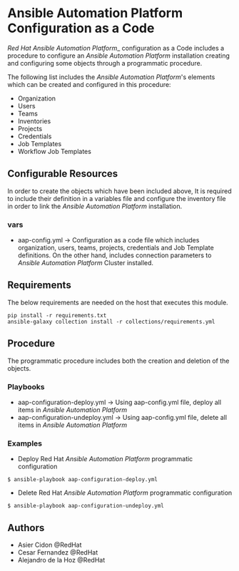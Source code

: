 # Ansible Automation Platform Configuration as a Code

_Red Hat Ansible Automation Platform__ configuration as a Code includes a procedure to configure an _Ansible Automation Platform_ installation creating and configuring some objects through a programmatic procedure. 

The following list includes the _Ansible Automation Platform_'s elements which can be created and configured in this procedure:

-   Organization
-   Users
-   Teams
-   Inventories
-   Projects
-   Credentials
-   Job Templates
-   Workflow Job Templates

## Configurable Resources

In order to create the objects which have been included above, It is required to include their definition in a variables file and configure the inventory file in order to link the _Ansible Automation Platform_ installation.

### vars

-   aap-config.yml -> Configuration as a code file which includes organization, users, teams, projects, credentials and Job Template definitions. On the other hand, includes connection parameters to _Ansible Automation Platform_ Cluster installed.

## Requirements

The below requirements are needed on the host that executes this module.

```$bash
pip install -r requirements.txt
ansible-galaxy collection install -r collections/requirements.yml
```

## Procedure

The programmatic procedure includes both the creation and deletion of the objects.

### Playbooks

-   aap-configuration-deploy.yml -> Using aap-config.yml file, deploy all items in _Ansible Automation Platform_
-   aap-configuration-undeploy.yml -> Using aap-config.yml file, delete all items in _Ansible Automation Platform_

### Examples

-   Deploy Red Hat _Ansible Automation Platform_ programmatic configuration
```
$ ansible-playbook aap-configuration-deploy.yml
```

-   Delete Red Hat _Ansible Automation Platform_ programmatic configuration
```
$ ansible-playbook aap-configuration-undeploy.yml
```

## Authors

- Asier Cidon @RedHat
- Cesar Fernandez @RedHat
- Alejandro de la Hoz @RedHat